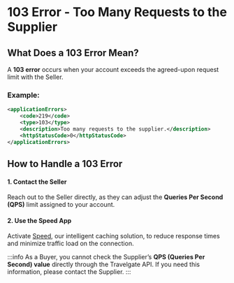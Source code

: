 ﻿---
sidebar_position: 4
---

# 103 Error - Too Many Requests to the Supplier

## What Does a 103 Error Mean?
A **103 error** occurs when your account exceeds the agreed-upon request limit with the Seller.

### Example:
```xml
<applicationErrors>
    <code>219</code>
    <type>103</type>
    <description>Too many requests to the supplier.</description>
    <httpStatusCode>0</httpStatusCode>
</applicationErrors>
```

## How to Handle a 103 Error

#### 1. Contact the Seller
Reach out to the Seller directly, as they can adjust the **Queries Per Second (QPS)** limit assigned to your account.

#### 2. Use the Speed App
Activate [Speed](/kb/apps/smart-traffic-apps/speed/speed-app), our intelligent caching solution, to reduce response times and minimize traffic load on the connection.

:::info
As a Buyer, you cannot check the Supplier’s **QPS (Queries Per Second) value** directly through the Travelgate API. If you need this information, please contact the Supplier.
:::
